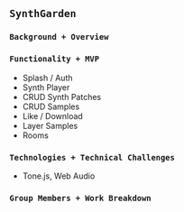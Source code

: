 ## `SynthGarden`

### `Background + Overview`

### `Functionality + MVP`
- Splash / Auth
- Synth Player
- CRUD Synth Patches
- CRUD Samples
- Like / Download
- Layer Samples
- Rooms

### `Technologies + Technical Challenges`
- Tone.js, Web Audio

### `Group Members + Work Breakdown`
